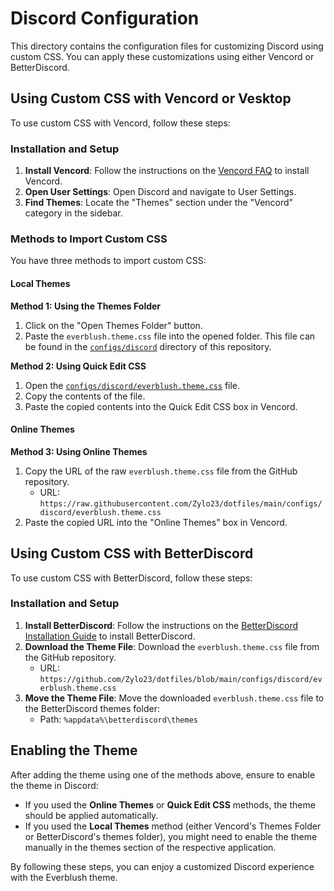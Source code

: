 # Discord Configuration

This directory contains the configuration files for customizing Discord using custom CSS. You can apply these customizations using either Vencord or BetterDiscord.

## Using Custom CSS with Vencord or Vesktop

To use custom CSS with Vencord, follow these steps:

### Installation and Setup

1. **Install Vencord**: Follow the instructions on the [Vencord FAQ](https://vencord.dev/faq/#How-do-I-install-Vencord?) to install Vencord.
2. **Open User Settings**: Open Discord and navigate to User Settings.
3. **Find Themes**: Locate the "Themes" section under the "Vencord" category in the sidebar.

### Methods to Import Custom CSS

You have three methods to import custom CSS:

#### Local Themes

**Method 1: Using the Themes Folder**

1. Click on the "Open Themes Folder" button.
2. Paste the `everblush.theme.css` file into the opened folder. This file can be found in the [`configs/discord`](https://github.com/Zylo23/dotfiles/tree/main/configs/discord) directory of this repository.

**Method 2: Using Quick Edit CSS**

1. Open the [`configs/discord/everblush.theme.css`](https://github.com/Zylo23/dotfiles/blob/main/configs/discord/everblush.theme.css) file.
2. Copy the contents of the file.
3. Paste the copied contents into the Quick Edit CSS box in Vencord.

#### Online Themes

**Method 3: Using Online Themes**

1. Copy the URL of the raw `everblush.theme.css` file from the GitHub repository.
   - URL: `https://raw.githubusercontent.com/Zylo23/dotfiles/main/configs/discord/everblush.theme.css`
2. Paste the copied URL into the "Online Themes" box in Vencord.

## Using Custom CSS with BetterDiscord

To use custom CSS with BetterDiscord, follow these steps:

### Installation and Setup

1. **Install BetterDiscord**: Follow the instructions on the [BetterDiscord Installation Guide](https://docs.betterdiscord.app/users/getting-started/installation) to install BetterDiscord.
2. **Download the Theme File**: Download the `everblush.theme.css` file from the GitHub repository.
   - URL: `https://github.com/Zylo23/dotfiles/blob/main/configs/discord/everblush.theme.css`
3. **Move the Theme File**: Move the downloaded `everblush.theme.css` file to the BetterDiscord themes folder:
   - Path: `%appdata%\betterdiscord\themes`

## Enabling the Theme

After adding the theme using one of the methods above, ensure to enable the theme in Discord:

- If you used the **Online Themes** or **Quick Edit CSS** methods, the theme should be applied automatically.
- If you used the **Local Themes** method (either Vencord's Themes Folder or BetterDiscord's themes folder), you might need to enable the theme manually in the themes section of the respective application.

By following these steps, you can enjoy a customized Discord experience with the Everblush theme.